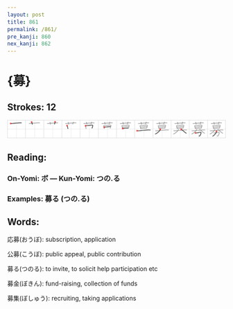 ```yaml
---
layout: post
title: 861
permalink: /861/
pre_kanji: 860
nex_kanji: 862
---
```


# {募}

## Strokes: 12

<div class="stroke"><img src="../images/E58B9F.png" /></div>

## Reading:

### On-Yomi: ボ &mdash; Kun-Yomi: つの.る

### Examples: 募る (つの.る)

## Words:

応募(おうぼ): subscription, application

公募(こうぼ): public appeal, public contribution

募る(つのる): to invite, to solicit help participation etc

募金(ぼきん): fund-raising, collection of funds

募集(ぼしゅう): recruiting, taking applications
